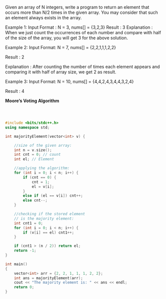 Given an array of N integers, write a program to return an element that occurs more than N/2 times in the given array. You may consider that such an element always exists in the array.

Example 1:
Input Format
: N = 3, nums[] = {3,2,3}
Result
: 3
Explanation
: When we just count the occurrences of each number and compare with half of the size of the array, you will get 3 for the above solution. 

Example 2:
Input Format:
  N = 7, nums[] = {2,2,1,1,1,2,2}

Result
: 2

Explanation
: After counting the number of times each element appears and comparing it with half of array size, we get 2 as result.

Example 3:
Input Format:
  N = 10, nums[] = {4,4,2,4,3,4,4,3,2,4}

Result
: 4


**Moore’s Voting Algorithm**
```cpp



#include <bits/stdc++.h>
using namespace std;

int majorityElement(vector<int> v) {

    //size of the given array:
    int n = v.size();
    int cnt = 0; // count
    int el; // Element

    //applying the algorithm:
    for (int i = 0; i < n; i++) {
        if (cnt == 0) {
            cnt = 1;
            el = v[i];
        }
        else if (el == v[i]) cnt++;
        else cnt--;
    }

    //checking if the stored element
    // is the majority element:
    int cnt1 = 0;
    for (int i = 0; i < n; i++) {
        if (v[i] == el) cnt1++;
    }

    if (cnt1 > (n / 2)) return el;
    return -1;
}

int main()
{
    vector<int> arr = {2, 2, 1, 1, 1, 2, 2};
    int ans = majorityElement(arr);
    cout << "The majority element is: " << ans << endl;
    return 0;
}
```
